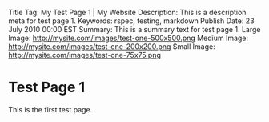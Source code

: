 Title Tag: My Test Page 1 | My Website
Description: This is a description meta for test page 1.
Keywords: rspec, testing, markdown
Publish Date: 23 July 2010 00:00 EST
Summary: This is a summary text for test page 1.
Large Image: http://mysite.com/images/test-one-500x500.png
Medium Image: http://mysite.com/images/test-one-200x200.png
Small Image: http://mysite.com/images/test-one-75x75.png

# Test Page 1

This is the first test page.